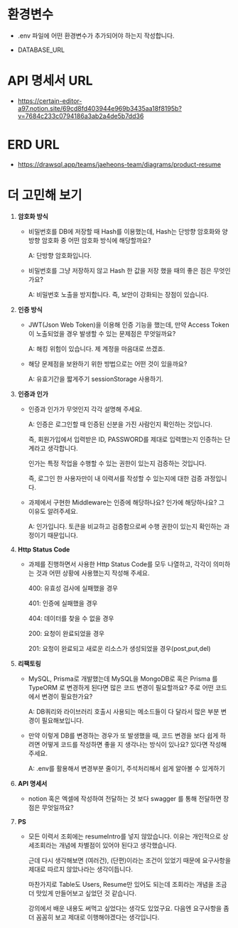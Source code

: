 # 환경변수
- .env 파일에 어떤 환경변수가 추가되어야 하는지 작성합니다.

- DATABASE_URL

# API 명세서 URL
- https://certain-editor-a97.notion.site/69cd8fd403944e969b3435aa18f8195b?v=7684c233c0794186a3ab2a4de5b7dd36

# ERD URL
- https://drawsql.app/teams/jaeheons-team/diagrams/product-resume

# 더 고민해 보기
1. **암호화 방식**
    - 비밀번호를 DB에 저장할 때 Hash를 이용했는데, Hash는 단방향 암호화와 양방향 암호화 중 어떤 암호화 방식에 해당할까요?
    
      A: 단방향 암호화입니다.
    - 비밀번호를 그냥 저장하지 않고 Hash 한 값을 저장 했을 때의 좋은 점은 무엇인가요?
    
      A: 비밀번호 노출을 방지합니다. 즉, 보안이 강화되는 장점이 있습니다.

2. **인증 방식**
    - JWT(Json Web Token)을 이용해 인증 기능을 했는데, 만약 Access Token이 노출되었을 경우 발생할 수 있는 문제점은 무엇일까요?
    
      A: 해킹 위험이 있습니다. 제 계정을 마음대로 쓰겠죠.
    - 해당 문제점을 보완하기 위한 방법으로는 어떤 것이 있을까요?
    
      A: 유효기간을 짧게주기 sessionStorage 사용하기.

3. **인증과 인가**
    - 인증과 인가가 무엇인지 각각 설명해 주세요.
    
      A: 인증은 로그인할 때 인증된 신분을 가진 사람인지 확인하는 것입니다.
    
      즉, 회원가입에서 입력받은 ID, PASSWORD를 제대로 입력했는지 인증하는 단계라고 생각합니다.
    
      인가는 특정 작업을 수행할 수 있는 권한이 있는지 검증하는 것입니다.
    
      즉, 로그인 한 사용자만이 내 이력서를 작성할 수 있는지에 대한 검증 과정입니다.

    - 과제에서 구현한 Middleware는 인증에 해당하나요? 인가에 해당하나요? 그 이유도 알려주세요.
    
      A: 인가입니다. 토큰을 비교하고 검증함으로써 수행 권한이 있는지 확인하는 과정이기 때문입니다.

4. **Http Status Code**
    - 과제를 진행하면서 사용한 Http Status Code를 모두 나열하고, 각각이 의미하는 것과 어떤 상황에 사용했는지 작성해 주세요.
    
      400: 유효성 검사에 실패했을 경우
    
      401: 인증에 실패했을 경우  
    
      404: 데이터를 찾을 수 없을 경우
    
      200: 요청이 완료되었을 경우  
    
      201: 요청이 완료되고 새로운 리소스가 생성되었을 경우(post,put,del)

5. **리팩토링**
    - MySQL, Prisma로 개발했는데 MySQL을 MongoDB로 혹은 Prisma 를 TypeORM 로 변경하게 된다면 많은 코드 변경이 필요할까요? 주로 어떤 코드에서 변경이 필요한가요?
    
      A: DB쿼리와 라이브러리 호출시 사용되는 메소드들이 다 달라서 많은 부분 변경이 필요해보입니다.
    
    - 만약 이렇게 DB를 변경하는 경우가 또 발생했을 때, 코드 변경을 보다 쉽게 하려면 어떻게 코드를 작성하면 좋을 지 생각나는 방식이 있나요? 있다면 작성해 주세요.
    
      A: .env를 활용해서 변경부분 줄이기, 주석처리해서 쉽게 알아볼 수 있게하기


6. **API 명세서**
    - notion 혹은 엑셀에 작성하여 전달하는 것 보다 swagger 를 통해 전달하면 장점은 무엇일까요?

7. **PS**
    - 모든 이력서 조회에는 resumeIntro를 넣지 않았습니다. 이유는 개인적으로 상세조회라는 개념에 차별점이 있어야 된다고 생각했습니다.

      근데 다시 생각해보면 (여러건), (단편)이라는 조건이 있었기 때문에 요구사항을 제대로 따르지 않았나라는 생각이듭니다.

      마찬가지로 Table도 Users, Resume만 있어도 되는데 조회라는 개념을 조금 더 맛있게 만들어보고 싶었던 것 같습니다.

      강의에서 배운 내용도 써먹고 싶었다는 생각도 있었구요. 다음엔 요구사항을 좀 더 꼼꼼히 보고 제대로 이행해야겠다는 생각입니다.

